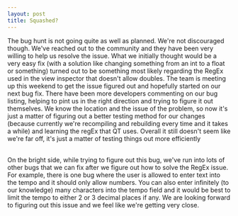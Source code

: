 ```yaml
---
layout: post
title: Squashed?
---
```

   
The bug hunt is not going quite as well as planned. We're not discouraged though. We've reached out to the community and they have been very willing to help us resolve the issue. What we initially thought would be a very easy fix (with a solution like changing something from an int to a float or something) turned out to be something most likely regarding the RegEx used in the view inspector that doesn't allow doubles. The team is meeting up this weekend to get the issue figured out and hopefully started on our next bug fix. There have been more developers commenting on our bug listing, helping to pint us in the right direction and trying to figure it out themselves. We know the location and the issue of the problem, so now it's just a matter of figuring out a better testing method for our changes (because currently we're recompiling and rebuilding every time and it takes a while) and learning the regEx that QT uses. Overall it still doesn't seem like we're far off, it's just a matter of testing things out more efficiently

<br>
On the bright side, while trying to figure out this bug, we've run into lots of other bugs that we can fix after we figure out how to solve the RegEx issue. For example, there is one bug where the user is allowed to enter text into the tempo and it should only allow numbers. You can also enter infinitely (to our knowledge) many characters into the tempo field and it would be best to limit the tempo to either 2 or 3 decimal places if any. We are looking forward to figuring out this issue and we feel like we're getting very close.
